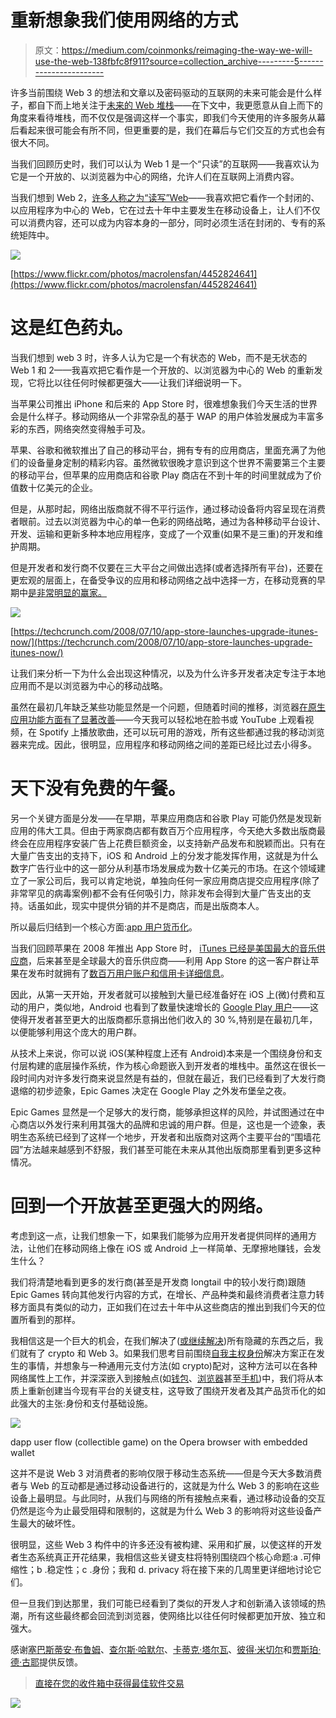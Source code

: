 # 重新想象我们使用网络的方式

> 原文：<https://medium.com/coinmonks/reimaging-the-way-we-will-use-the-web-138fbfc8f911?source=collection_archive---------5----------------------->

许多当前围绕 Web 3 的想法和文章以及密码驱动的互联网的未来可能会是什么样子，都自下而上地关注于[未来的 Web 堆栈](https://github.com/w3f/Web3-wiki/wiki)——在下文中，我更愿意从自上而下的角度来看待堆栈，而不仅仅是强调这样一个事实，即我们今天使用的许多服务从幕后看起来很可能会有所不同，但更重要的是，我们在幕后与它们交互的方式也会有很大不同。

当我们回顾历史时，我们可以认为 Web 1 是一个“只读”的互联网——我喜欢认为它是一个开放的、以浏览器为中心的网络，允许人们在互联网上消费内容。

当我们想到 Web 2，[许多人称之为“读写”Web](https://media.consensys.net/a-warm-welcome-to-web3-89d49e61a7c5)——我喜欢把它看作一个封闭的、以应用程序为中心的 Web，它在过去十年中主要发生在移动设备上，让人们不仅可以消费内容，还可以成为内容本身的一部分，同时必须生活在封闭的、专有的系统矩阵中。

![](img/df642cd87f8c4e1df6dc3d69c23de6b4.png)

[https://www.flickr.com/photos/macrolensfan/4452824641](https://www.flickr.com/photos/macrolensfan/4452824641)

# 这是红色药丸。

当我们想到 web 3 时，许多人认为它是一个有状态的 Web，而不是无状态的 Web 1 和 2——我喜欢把它看作是一个开放的、以浏览器为中心的 Web 的重新发现，它将比以往任何时候都更强大——让我们详细说明一下。

当苹果公司推出 iPhone 和后来的 App Store 时，很难想象我们今天生活的世界会是什么样子。移动网络从一个非常杂乱的基于 WAP 的用户体验发展成为丰富多彩的东西，网络突然变得触手可及。

苹果、谷歌和微软推出了自己的移动平台，拥有专有的应用商店，里面充满了为他们的设备量身定制的精彩内容。虽然微软很晚才意识到这个世界不需要第三个主要的移动平台，但苹果的应用商店和谷歌 Play 商店在不到十年的时间里就成为了价值数十亿美元的企业。

但是，从那时起，网络出版商就不得不平行运作，通过移动设备将内容呈现在消费者眼前。过去以浏览器为中心的单一色彩的网络战略，通过为各种移动平台设计、开发、运输和更新多种本地应用程序，变成了一个双重(如果不是三重)的开发和维护周期。

但是开发者和发行商不仅要在三大平台之间做出选择(或者选择所有平台)，还要在更宏观的层面上，在备受争议的应用和移动网络之战中选择一方，在移动竞赛的早期中[是非常明显的赢家。](https://techcrunch.com/2014/04/01/mobile-app-usage-increases-in-2014-as-mobile-web-surfing-declines/)

![](img/06019358da38de9026eb9caf715defba.png)

[https://techcrunch.com/2008/07/10/app-store-launches-upgrade-itunes-now/](https://techcrunch.com/2008/07/10/app-store-launches-upgrade-itunes-now/)

让我们来分析一下为什么会出现这种情况，以及为什么许多开发者决定专注于本地应用而不是以浏览器为中心的移动战略。

虽然在最初几年缺乏某些功能显然是一个问题，但随着时间的推移，浏览器[在原生应用功能方面有了显著改善](https://www.forbes.com/sites/forbestechcouncil/2018/03/09/why-progressive-web-apps-will-replace-native-mobile-apps/#5618a6552112)——今天我可以轻松地在脸书或 YouTube 上观看视频，在 Spotify 上播放歌曲，还可以玩可用的游戏，所有这些都通过我的移动浏览器来完成。因此，很明显，应用程序和移动网络之间的差距已经比过去小得多。

# **天下没有免费的午餐。**

另一个关键方面是分发——在早期，苹果应用商店和谷歌 Play 可能仍然是发现新应用的伟大工具。但由于两家商店都有数百万个应用程序，今天绝大多数出版商最终会在应用程序安装广告上花费巨额资金，以支持新产品发布和脱颖而出。只有在大量广告支出的支持下，iOS 和 Android 上的分发才能发挥作用，这就是为什么数字广告行业中的这一部分从利基市场发展成为数十亿美元的市场。在这个领域建立了一家公司后，我可以肯定地说，单独向任何一家应用商店提交应用程序(除了非常罕见的病毒案例)都不会有任何吸引力，除非发布会得到大量广告支出的支持。话虽如此，现实中提供分销的并不是商店，而是出版商本人。

所以最后归结到一个核心方面:[app 用户货币化](https://jmango360.com/wiki/mobile-app-vs-mobile-website-statistics/)。

当我们回顾苹果在 2008 年推出 App Store 时， [iTunes 已经是美国最大的音乐供应商](https://web.archive.org/web/20110519040721/http:/www.apple.com:80/pr/library/2010/02/25itunes.html)，后来甚至是全球最大的音乐供应商——利用 App Store 的这一客户群让苹果在发布时就拥有了[数百万用户账户和信用卡详细信息](https://www.digitalmusicnews.com/2014/04/24/itunes800m/)。

因此，从第一天开始，开发者就可以接触到大量已经准备好在 iOS 上(微)付费和互动的用户，类似地，Android 也看到了数量快速增长的 [Google Play 用户](https://mashable.com/2015/09/29/google-play-1-billion-users/#D6mgj2Z3OPqs)——这使得开发者甚至更大的出版商都乐意捐出他们收入的 30 %,特别是在最初几年，以便能够利用这个庞大的用户群。

从技术上来说，你可以说 iOS(某种程度上还有 Android)本来是一个围绕身份和支付层构建的底层操作系统，作为核心命题嵌入到开发者的堆栈中。虽然这在很长一段时间内对许多发行商来说显然是有益的，但就在最近，我们已经看到了大发行商退缩的初步迹象，Epic Games 决定在 Google Play 之外发布堡垒之夜。

Epic Games 显然是一个足够大的发行商，能够承担这样的风险，并试图通过在中心商店以外发行来利用其强大的品牌和忠诚的用户群。但是，这也是一个迹象，表明生态系统已经到了这样一个地步，开发者和出版商对这两个主要平台的“围墙花园”方法越来越感到不舒服，我们甚至可能在未来从其他出版商那里看到更多这种情况。

# **回到一个开放甚至更强大的网络。**

考虑到这一点，让我们想象一下，如果我们能够为应用开发者提供同样的通用方法，让他们在移动网络上像在 iOS 或 Android 上一样简单、无摩擦地赚钱，会发生什么？

我们将清楚地看到更多的发行商(甚至是开发商 longtail 中的较小发行商)跟随 Epic Games 转向其他发行内容的方式，在增长、产品种类和最终消费者注意力转移方面具有类似的动力，正如我们在过去十年中从这些商店的推出到我们今天的位置所看到的那样。

我相信这是一个巨大的机会，在我们解决了([或继续解决](https://www.usv.com/blog/the-myth-of-the-infrastructure-phase))所有隐藏的东西之后，我们就有了 crypto 和 Web 3。如果我们思考目前围绕[自我主权身份](https://thecontrol.co/understanding-decentralized-identity-433abb343279)解决方案正在发生的事情，并想象与一种通用元支付方法(如 crypto)配对，这种方法可以在各种网络属性上工作，并深深嵌入到接触点(如[钱包](https://blog.coinbase.com/goodbye-toshi-hello-coinbase-wallet-the-easiest-and-most-secure-crypto-wallet-and-browser-4ba6e52e4913)、[浏览器](https://blogs.opera.com/mobile/2018/07/opera-launches-first-browser-with-built-in-crypto-wallet/)甚至[手机](https://www.htcexodus.com/))中，我们将从本质上重新创建当今现有平台的关键支柱，这导致了围绕开发者及其产品货币化的如此强大的主张:身份和支付基础设施。

![](img/1fc340b9644f672eed4cc6882fb265aa.png)

dapp user flow (collectible game) on the Opera browser with embedded wallet

这并不是说 Web 3 对消费者的影响仅限于移动生态系统——但是今天大多数消费者与 Web 的互动都是通过移动设备进行的，这就是为什么 Web 3 的影响在这些设备上最明显。与此同时，从我们与网络的所有接触点来看，通过移动设备的交互仍然是迄今为止最受阻碍和限制的，这就是为什么 Web 3 的影响将对这些设备产生最大的破坏性。

很明显，这些 Web 3 构件中的许多还没有被构建、采用和扩展，以使这样的开发者生态系统真正开花结果，我相信这些关键支柱将特别围绕四个核心命题:a .可伸缩性；b .稳定性；c .身份；我和 d. privacy 将在接下来的几周里更详细地讨论它们。

但一旦我们到达那里，我们可能已经看到了类似的开发人才和创新涌入该领域的热潮，所有这些最终都会回流到浏览器，使网络比以往任何时候都更加开放、独立和强大。

感谢[塞巴斯蒂安·布鲁姆](https://twitter.com/LeBastif)、[查尔斯·哈默尔](/@charleshamel)、[卡蒂克·塔尔瓦](https://twitter.com/TheRealKartik)、[彼得·米切尔](https://twitter.com/pmofficial95)和[贾斯珀·德·古耶](https://twitter.com/JasperGooijer)提供反馈。

> [直接在您的收件箱中获得最佳软件交易](https://coincodecap.com/?utm_source=coinmonks)

[![](img/7c0b3dfdcbfea594cc0ae7d4f9bf6fcb.png)](https://coincodecap.com/?utm_source=coinmonks)